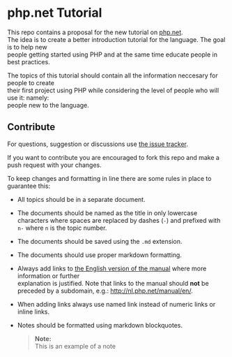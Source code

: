 php.net Tutorial
================

This repo contains a proposal for the new tutorial on [php.net][tutorial].  
The idea is to create a better introduction tutorial for the language. The goal is to help new  
people getting started using PHP and at the same time educate people in best practices.

The topics of this tutorial should contain all the information neccesary for people to create  
their first project using PHP while considering the level of people who will use it: namely:  
people new to the language.

Contribute
----------

For questions, suggestion or discussions use [the issue tracker][issues].

If you want to contribute you are encouraged to fork this repo and make a push request with your changes.

To keep changes and formatting in line there are some rules in place to guarantee this:

- All topics should be in a separate document.
- The documents should be named as the title in only lowercase characters where spaces are replaced by dashes (`-`) and prefixed with `n-` where `n` is the topic number.
- The documents should be saved using the `.md` extension.
- The documents should use proper markdown formatting.
- Always add links to [the English version of the manual][manual] where more information or further  
  explanation is justified. Note that links to the manual should **not** be preceded by a subdomain, e.g.: http://nl.php.net/manual/en/.
- When adding links always use named link instead of numeric links or inline links.
- Notes should be formatted using markdown blockquotes.

    > **Note:**  
    > This is an example of a note

[issues]:https://github.com/PeeHaa/php-net-tutorial/issues
[tutorial]:http://php.net/tut.php
[manual]:http://php.net/manual/en/
